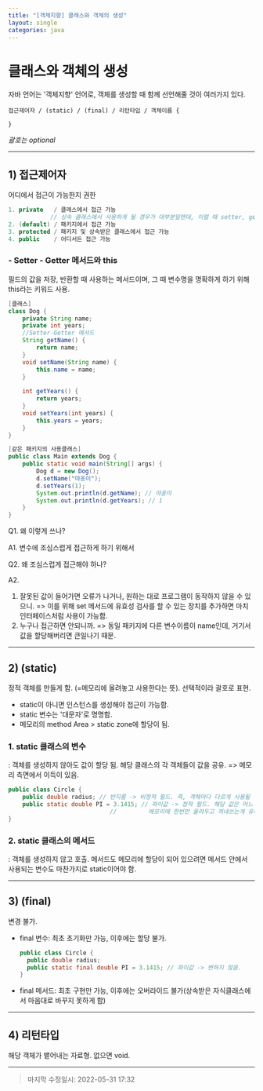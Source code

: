 ```yaml
---
title: "[객체지향] 클래스와 객체의 생성"
layout: single
categories: java
---
```




# 클래스와 객체의 생성



자바 언어는 '객체지향' 언어로, 객체를 생성할 때 함께 선언해줄 것이 여러가지 있다.

```
접근제어자 / (static) / (final) / 리턴타입 / 객체이름 {

}
```

*괄호는 optional*

------



## 1) 접근제어자

어디에서 접근이 가능한지 권한

```java
1. private   / 클래스에서 접근 가능 
    		// 상속 클래스에서 사용하게 될 경우가 대부분일텐데, 이럴 때 setter, getter 메서드 활용
2. (default) / 패키지에서 접근 가능
3. protected / 패키지 및 상속받은 클래스에서 접근 가능
4. public    / 어디서든 접근 가능
```

### - Setter - Getter 메서드와 this

필드의 값을 저장, 반환할 때 사용하는 메서드이며, 그 때 변수명을 명확하게 하기 위해 this라는 키워드 사용.

```java
[클래스]
class Dog {
    private String name;
    private int years;
    //Setter-Getter 메서드
    String getName() {
        return name;
    }
    void setName(String name) {
        this.name = name;
    }
    
    int getYears() {
        return years;
    }
    void setYears(int years) {
        this.years = years;
    }
}
```

```java
[같은 패키지의 사용클래스]
public class Main extends Dog {
	public static void main(String[] args) {
        Dog d = new Dog();
        d.setName("야옹이");
        d.setYears(1);
        System.out.println(d.getName); // 야옹이
        System.out.println(d.getYears); // 1
	}
}
```

Q1. 왜 이렇게 쓰나?

A1. 변수에 조심스럽게 접근하게 하기 위해서

Q2. 왜 조심스럽게 접근해야 하나?

A2. 

1) 잘못된 값이 들어가면 오류가 나거나, 원하는 대로 프로그램이 동작하지 않을 수 있으니. => 이를 위해 set 메서드에 유효성 검사를 할 수 있는 장치를 추가하면 마치 인터페이스처럼 사용이 가능함.
1) 누구나 접근하면 안되니까. => 동일 패키지에 다른 변수이름이 name인데, 거기서 값을 할당해버리면 큰일나기 때문.



------



## 2) (static)

정적 객체를 만들게 함. (=메모리에 올려놓고 사용한다는 뜻). 선택적이라 괄호로 표현.

- static이 아니면 인스턴스를 생성해야 접근이 가능함.
- static 변수는 '대문자'로 명명함.
- 메모리의 method Area > static zone에 할당이 됨.

### 1. static 클래스의 변수

: 객체를 생성하지 않아도 값이 할당 됨. 해당 클래스의 각 객체들이 값을 공유. => 메모리 측면에서 이득이 있음.

```java
public class Circle {
	public double radius; // 반지름 -> 비정적 필드. 즉, 객체마다 다르게 사용될 변수
	public static double PI = 3.1415; // 파이값 -> 정적 필드. 해당 값은 어느 객체에도 동일하게 사용가능.
							 //			메모리에 한번만 올려두고 꺼내쓰는게 유리.
}
```



### 2. static 클래스의 메서드

: 객체를 생성하지 않고 호출. 메서드도 메모리에 할당이 되어 있으려면 메서드 안에서 사용되는 변수도 마찬가지로 static이어야 함.

------



## 3) (final)

변경 불가.

- final 변수: 최초 초기화만 가능, 이후에는 할당 불가.

  ```java
  public class Circle {
  	public double radius;
  	public static final double PI = 3.1415; // 파이값 -> 변하지 않음.
  }
  ```

- final 메서드: 최초 구현만 가능, 이후에는 오버라이드 불가(상속받은 자식클래스에서 마음대로 바꾸지 못하게 함)

------



## 4) 리턴타입

해당 객체가 뱉어내는 자료형. 없으면 void.

------

> 마지막 수정일시: 2022-05-31 17:32